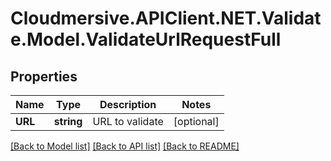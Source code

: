 # Cloudmersive.APIClient.NET.Validate.Model.ValidateUrlRequestFull
## Properties

Name | Type | Description | Notes
------------ | ------------- | ------------- | -------------
**URL** | **string** | URL to validate | [optional] 

[[Back to Model list]](../README.md#documentation-for-models) [[Back to API list]](../README.md#documentation-for-api-endpoints) [[Back to README]](../README.md)


